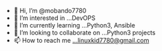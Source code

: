 - 👋 Hi, I’m @mobando7780
- 👀 I’m interested in ...DevOPS
- 🌱 I’m currently learning ...Python3, Ansible
- 💞️ I’m looking to collaborate on ...Python3 projects
- 📫 How to reach me ...linuxkid7780@gmail.com

<!---
mobando7780/mobando7780 is a ✨ special ✨ repository because its `README.md` (this file) appears on your GitHub profile.
You can click the Preview link to take a look at your changes.
--->
